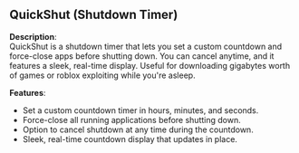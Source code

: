 **QuickShut (Shutdown Timer)**  
---
**Description**:  
QuickShut is a shutdown timer that lets you set a custom countdown and force-close apps before shutting down. You can cancel anytime, and it features a sleek, real-time display. Useful for downloading gigabytes worth of games or roblox exploiting while you're asleep.

**Features**:
- Set a custom countdown timer in hours, minutes, and seconds.
- Force-close all running applications before shutting down.
- Option to cancel shutdown at any time during the countdown.
- Sleek, real-time countdown display that updates in place.
